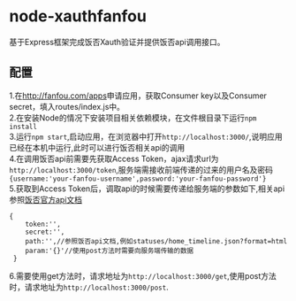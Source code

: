 # node-xauthfanfou
基于Express框架完成饭否Xauth验证并提供饭否api调用接口。
## 配置
1.在<http://fanfou.com/apps>申请应用，获取Consumer key以及Consumer secret，填入routes/index.js中。<br/>
2.在安装Node的情况下安装项目相关依赖模块，在文件根目录下运行```npm install```<br/>
3.运行```npm start```,启动应用，在浏览器中打开```http://localhost:3000/```,说明应用已经在本机中运行,此时可以进行饭否相关api的调用<br/>
4.在调用饭否api前需要先获取Access Token，ajax请求url为```http://localhost:3000/token```,服务端需接收前端传递的过来的用户名及密码
```{username:'your-fanfou-username',password:'your-fanfou-password'}```<br/>
5.获取到Access Token后，调取api的时候需要传递给服务端的参数如下,相关api参照[饭否官方api文档](https://github.com/FanfouAPI/FanFouAPIDoc/wiki/Apicategory)
```
{
    token:'',
	secret:'',
	path:'',//参照饭否api文档,例如statuses/home_timeline.json?format=html
	param:'{}'//使用post方法时需要向服务端传输的数据
 }
 ```
6.需要使用get方法时，请求地址为```http://localhost:3000/get```,使用post方法时，请求地址为```http://localhost:3000/post```.

